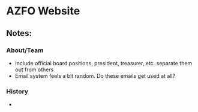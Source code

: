 # AZFO Website

## Notes:

### About/Team

-   Include official board positions, president, treasurer, etc. separate them out from others
-   Email system feels a bit random. Do these emails get used at all?

### History

-
